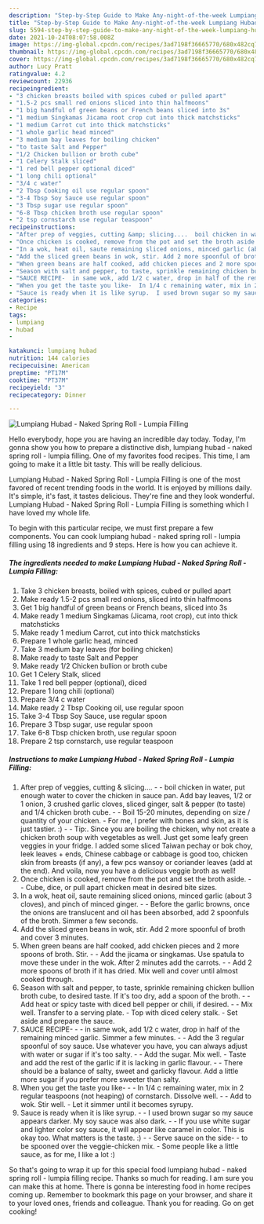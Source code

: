 ```yaml
---
description: "Step-by-Step Guide to Make Any-night-of-the-week Lumpiang Hubad - Naked Spring Roll - Lumpia Filling"
title: "Step-by-Step Guide to Make Any-night-of-the-week Lumpiang Hubad - Naked Spring Roll - Lumpia Filling"
slug: 5594-step-by-step-guide-to-make-any-night-of-the-week-lumpiang-hubad-naked-spring-roll-lumpia-filling
date: 2021-10-24T08:07:58.008Z
image: https://img-global.cpcdn.com/recipes/3ad7198f36665770/680x482cq70/lumpiang-hubad-naked-spring-roll-lumpia-filling-recipe-main-photo.jpg
thumbnail: https://img-global.cpcdn.com/recipes/3ad7198f36665770/680x482cq70/lumpiang-hubad-naked-spring-roll-lumpia-filling-recipe-main-photo.jpg
cover: https://img-global.cpcdn.com/recipes/3ad7198f36665770/680x482cq70/lumpiang-hubad-naked-spring-roll-lumpia-filling-recipe-main-photo.jpg
author: Lucy Pratt
ratingvalue: 4.2
reviewcount: 22936
recipeingredient:
- "3 chicken breasts boiled with spices cubed or pulled apart"
- "1.5-2 pcs small red onions sliced into thin halfmoons"
- "1 big handful of green beans or French beans sliced into 3s"
- "1 medium Singkamas Jicama root crop cut into thick matchsticks"
- "1 medium Carrot cut into thick matchsticks"
- "1 whole garlic head minced"
- "3 medium bay leaves for boiling chicken"
- "to taste Salt and Pepper"
- "1/2 Chicken bullion or broth cube"
- "1 Celery Stalk sliced"
- "1 red bell pepper optional diced"
- "1 long chili optional"
- "3/4 c water"
- "2 Tbsp Cooking oil use regular spoon"
- "3-4 Tbsp Soy Sauce use regular spoon"
- "3 Tbsp sugar use regular spoon"
- "6-8 Tbsp chicken broth use regular spoon"
- "2 tsp cornstarch use regular teaspoon"
recipeinstructions:
- "After prep of veggies, cutting &amp; slicing....  boil chicken in water, put enough water to cover the chicken in sauce pan. Add bay leaves, 1/2 or 1 onion, 3 crushed garlic cloves, sliced ginger, salt &amp; pepper (to taste) and 1/4 chicken broth cube.  Boil 15-20 minutes, depending on size / quantity of your chicken.  For me, I prefer with bones and skin, as it is just tastier. :)  Tip:. Since you are boiling the chicken, why not create a chicken broth soup with vegetables as well.  Just get some leafy green veggies in your fridge. I added some sliced Taiwan pechay or bok choy, leek leaves + ends, Chinese cabbage or cabbage is good too, chicken skin from breasts (if any), a few pcs wansoy or coriander leaves (add at the end). And voila, now you have a delicious veggie broth as well!"
- "Once chicken is cooked, remove from the pot and set the broth aside.  Cube, dice, or pull apart chicken meat in desired bite sizes."
- "In a wok, heat oil, saute remaining sliced onions, minced garlic (about 3 cloves), and pinch of minced ginger.  Before the garlic browns, once the onions are translucent and oil has been absorbed, add 2 spoonfuls of the broth. Simmer a few seconds."
- "Add the sliced green beans in wok, stir. Add 2 more spoonful of broth and cover 3 minutes."
- "When green beans are half cooked, add chicken pieces and 2 more spoons of broth. Stir.   Add the jicama or singkamas.  Use spatula to move these under in the wok. After 2 minutes add the carrots.  Add 2 more spoons of broth if it has dried.  Mix well and cover until almost cooked through."
- "Season with salt and pepper, to taste, sprinkle remaining chicken bullion broth cube, to desired taste. If it&#39;s too dry, add a spoon of the broth.  Add heat or spicy taste with diced bell pepper or chili, if desired.  Mix well. Transfer to a serving plate.  Top with diced celery stalk. Set aside and prepare the sauce."
- "SAUCE RECIPE-  in same wok, add 1/2 c water, drop in half of the remaining minced garlic. Simmer a few minutes.  Add the 3 regular spoonful of soy sauce. Use whatever you have, you can always adjust with water or sugar if it&#39;s too salty.  Add the sugar. Mix well. Taste and add the rest of the garlic if it is lacking in garlic flavour.  There should be a balance of salty, sweet and garlicky flavour.  Add a little more sugar if you prefer more sweeter than salty."
- "When you get the taste you like-  In 1/4 c remaining water, mix in 2 regular teaspoons (not heaping)  of cornstarch. Dissolve well.  Add to wok. Stir well.  Let it simmer until it becomes syrupy."
- "Sauce is ready when it is like syrup.  I used brown sugar so my sauce appears darker. My soy sauce was also dark.  If you use white sugar and lighter color soy sauce, it will appear like caramel in color. This is okay too.  What matters is the taste. :)  Serve sauce on the side- to be spooned over the veggie-chicken mix. Some people like a little sauce, as for me, I like a lot :)"
categories:
- Recipe
tags:
- lumpiang
- hubad
- 

katakunci: lumpiang hubad  
nutrition: 144 calories
recipecuisine: American
preptime: "PT17M"
cooktime: "PT37M"
recipeyield: "3"
recipecategory: Dinner

---
```



![Lumpiang Hubad - Naked Spring Roll - Lumpia Filling](https://img-global.cpcdn.com/recipes/3ad7198f36665770/680x482cq70/lumpiang-hubad-naked-spring-roll-lumpia-filling-recipe-main-photo.jpg)

Hello everybody, hope you are having an incredible day today. Today, I'm gonna show you how to prepare a distinctive dish, lumpiang hubad - naked spring roll - lumpia filling. One of my favorites food recipes. This time, I am going to make it a little bit tasty. This will be really delicious.



Lumpiang Hubad - Naked Spring Roll - Lumpia Filling is one of the most favored of recent trending foods in the world. It is enjoyed by millions daily. It's simple, it's fast, it tastes delicious. They're fine and they look wonderful. Lumpiang Hubad - Naked Spring Roll - Lumpia Filling is something which I have loved my whole life.


To begin with this particular recipe, we must first prepare a few components. You can cook lumpiang hubad - naked spring roll - lumpia filling using 18 ingredients and 9 steps. Here is how you can achieve it.

<!--inarticleads1-->

##### The ingredients needed to make Lumpiang Hubad - Naked Spring Roll - Lumpia Filling:

1. Take 3 chicken breasts, boiled with spices, cubed or pulled apart
1. Make ready 1.5-2 pcs small red onions, sliced into thin halfmoons
1. Get 1 big handful of green beans or French beans, sliced into 3s
1. Make ready 1 medium Singkamas (Jicama, root crop), cut into thick matchsticks
1. Make ready 1 medium Carrot, cut into thick matchsticks
1. Prepare 1 whole garlic head, minced
1. Take 3 medium bay leaves (for boiling chicken)
1. Make ready to taste Salt and Pepper
1. Make ready 1/2 Chicken bullion or broth cube
1. Get 1 Celery Stalk, sliced
1. Take 1 red bell pepper (optional), diced
1. Prepare 1 long chili (optional)
1. Prepare 3/4 c water
1. Make ready 2 Tbsp Cooking oil, use regular spoon
1. Take 3-4 Tbsp Soy Sauce, use regular spoon
1. Prepare 3 Tbsp sugar, use regular spoon
1. Take 6-8 Tbsp chicken broth, use regular spoon
1. Prepare 2 tsp cornstarch, use regular teaspoon




<!--inarticleads2-->

##### Instructions to make Lumpiang Hubad - Naked Spring Roll - Lumpia Filling:

1. After prep of veggies, cutting &amp; slicing.... -  - boil chicken in water, put enough water to cover the chicken in sauce pan. Add bay leaves, 1/2 or 1 onion, 3 crushed garlic cloves, sliced ginger, salt &amp; pepper (to taste) and 1/4 chicken broth cube. -  - Boil 15-20 minutes, depending on size / quantity of your chicken.  - For me, I prefer with bones and skin, as it is just tastier. :) -  - Tip:. Since you are boiling the chicken, why not create a chicken broth soup with vegetables as well.  Just get some leafy green veggies in your fridge. I added some sliced Taiwan pechay or bok choy, leek leaves + ends, Chinese cabbage or cabbage is good too, chicken skin from breasts (if any), a few pcs wansoy or coriander leaves (add at the end). And voila, now you have a delicious veggie broth as well!
1. Once chicken is cooked, remove from the pot and set the broth aside. -  - Cube, dice, or pull apart chicken meat in desired bite sizes.
1. In a wok, heat oil, saute remaining sliced onions, minced garlic (about 3 cloves), and pinch of minced ginger. -  - Before the garlic browns, once the onions are translucent and oil has been absorbed, add 2 spoonfuls of the broth. Simmer a few seconds.
1. Add the sliced green beans in wok, stir. Add 2 more spoonful of broth and cover 3 minutes.
1. When green beans are half cooked, add chicken pieces and 2 more spoons of broth. Stir.  -  - Add the jicama or singkamas.  Use spatula to move these under in the wok. After 2 minutes add the carrots. -  - Add 2 more spoons of broth if it has dried.  Mix well and cover until almost cooked through.
1. Season with salt and pepper, to taste, sprinkle remaining chicken bullion broth cube, to desired taste. If it&#39;s too dry, add a spoon of the broth. -  - Add heat or spicy taste with diced bell pepper or chili, if desired. -  - Mix well. Transfer to a serving plate.  - Top with diced celery stalk. - Set aside and prepare the sauce.
1. SAUCE RECIPE- -  - in same wok, add 1/2 c water, drop in half of the remaining minced garlic. Simmer a few minutes. -  - Add the 3 regular spoonful of soy sauce. Use whatever you have, you can always adjust with water or sugar if it&#39;s too salty. -  - Add the sugar. Mix well. - Taste and add the rest of the garlic if it is lacking in garlic flavour. -  - There should be a balance of salty, sweet and garlicky flavour.  Add a little more sugar if you prefer more sweeter than salty.
1. When you get the taste you like- -  - In 1/4 c remaining water, mix in 2 regular teaspoons (not heaping)  of cornstarch. Dissolve well. -  - Add to wok. Stir well.  - Let it simmer until it becomes syrupy.
1. Sauce is ready when it is like syrup. -  - I used brown sugar so my sauce appears darker. My soy sauce was also dark. -  - If you use white sugar and lighter color soy sauce, it will appear like caramel in color. This is okay too.  What matters is the taste. :) -  - Serve sauce on the side- - to be spooned over the veggie-chicken mix. - Some people like a little sauce, as for me, I like a lot :)




So that's going to wrap it up for this special food lumpiang hubad - naked spring roll - lumpia filling recipe. Thanks so much for reading. I am sure you can make this at home. There is gonna be interesting food in home recipes coming up. Remember to bookmark this page on your browser, and share it to your loved ones, friends and colleague. Thank you for reading. Go on get cooking!
